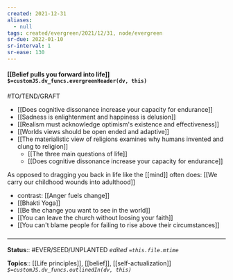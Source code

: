 ```yaml
---
created: 2021-12-31 
aliases:
  - null
tags: created/evergreen/2021/12/31, node/evergreen
sr-due: 2022-01-10
sr-interval: 1
sr-ease: 130
---
```


#### [[Belief pulls you forward into life]] `$=customJS.dv_funcs.evergreenHeader(dv, this)`

#TO/TEND/GRAFT 
- [[Does cognitive dissonance increase your capacity for endurance]]
- [[Sadness is enlightenment and happiness is delusion]]
- [[Realism must acknowledge optimism's existence and effectiveness]]
- [[Worlds views should be open ended and adaptive]]
- [[The materialistic view of religions examines why humans invented and clung to religion]]
	- [[The three main questions of life]]
	- [[Does cognitive dissonance increase your capacity for endurance]]

As opposed to dragging you back in life like the [[mind]] often does: 
[[We carry our childhood wounds into adulthood]]

- contrast: [[Anger fuels change]]
- [[Bhakti Yoga]]
- [[Be the change you want to see in the world]]
- [[You can leave the church without loosing your faith]]
- [[You can't blame people for failing to rise above their circumstances]]

### <hr class="footnote"/>

**Status**:: #EVER/SEED/UNPLANTED
*edited `=this.file.mtime`*

**Topics**:: [[Life principles]], [[belief]], [[self-actualization]]
*`$=customJS.dv_funcs.outlinedIn(dv, this)`*


